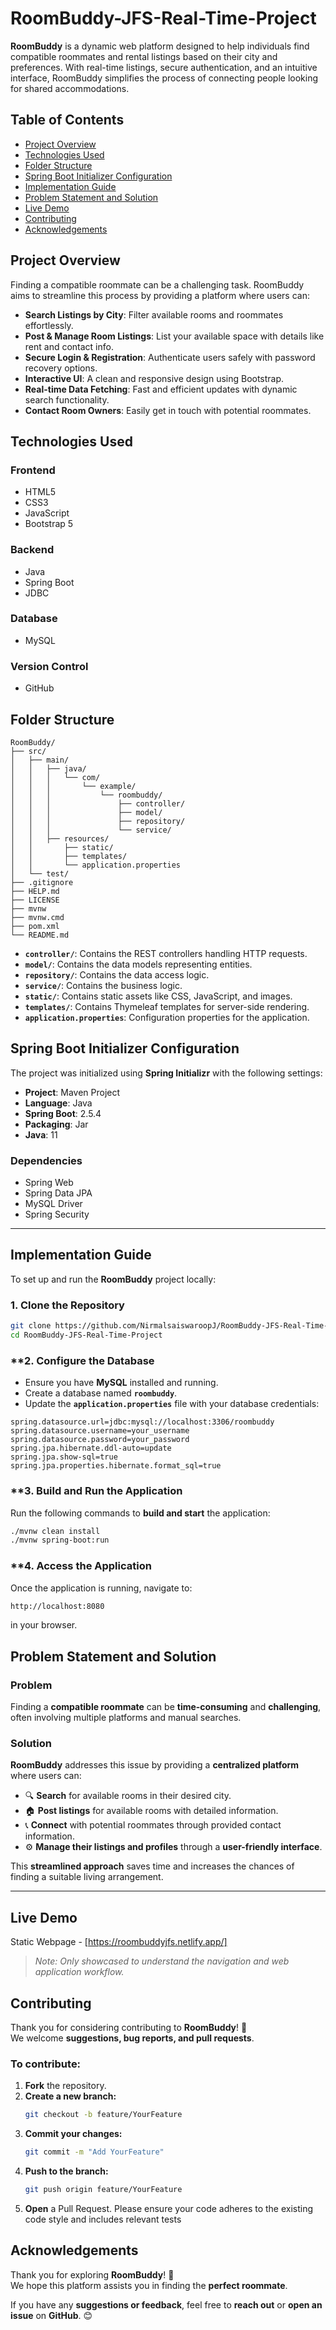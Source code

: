 # RoomBuddy-JFS-Real-Time-Project

**RoomBuddy** is a dynamic web platform designed to help individuals find compatible roommates and rental listings based on their city and preferences. With real-time listings, secure authentication, and an intuitive interface, RoomBuddy simplifies the process of connecting people looking for shared accommodations.

## Table of Contents

- [Project Overview](#project-overview)
- [Technologies Used](#technologies-used)
- [Folder Structure](#folder-structure)
- [Spring Boot Initializer Configuration](#spring-boot-initializer-configuration)
- [Implementation Guide](#implementation-guide)
- [Problem Statement and Solution](#problem-statement-and-solution)
- [Live Demo](#live-demo)
- [Contributing](#contributing)
- [Acknowledgements](#acknowledgements)

## Project Overview

Finding a compatible roommate can be a challenging task. RoomBuddy aims to streamline this process by providing a platform where users can:

- **Search Listings by City**: Filter available rooms and roommates effortlessly.
- **Post & Manage Room Listings**: List your available space with details like rent and contact info.
- **Secure Login & Registration**: Authenticate users safely with password recovery options.
- **Interactive UI**: A clean and responsive design using Bootstrap.
- **Real-time Data Fetching**: Fast and efficient updates with dynamic search functionality.
- **Contact Room Owners**: Easily get in touch with potential roommates.

## Technologies Used

### **Frontend**
- HTML5
- CSS3
- JavaScript
- Bootstrap 5

### **Backend**
- Java
- Spring Boot
- JDBC

### **Database**
- MySQL

### **Version Control**
- GitHub

## Folder Structure

```plaintext
RoomBuddy/
├── src/
│   ├── main/
│   │   ├── java/
│   │   │   └── com/
│   │   │       └── example/
│   │   │           └── roombuddy/
│   │   │               ├── controller/
│   │   │               ├── model/
│   │   │               ├── repository/
│   │   │               └── service/
│   │   ├── resources/
│   │       ├── static/
│   │       ├── templates/
│   │       └── application.properties
│   └── test/
├── .gitignore
├── HELP.md
├── LICENSE
├── mvnw
├── mvnw.cmd
├── pom.xml
└── README.md
```

- **`controller/`**: Contains the REST controllers handling HTTP requests.
- **`model/`**: Contains the data models representing entities.
- **`repository/`**: Contains the data access logic.
- **`service/`**: Contains the business logic.
- **`static/`**: Contains static assets like CSS, JavaScript, and images.
- **`templates/`**: Contains Thymeleaf templates for server-side rendering.
- **`application.properties`**: Configuration properties for the application.

## Spring Boot Initializer Configuration

The project was initialized using **Spring Initializr** with the following settings:

- **Project**: Maven Project  
- **Language**: Java  
- **Spring Boot**: 2.5.4  
- **Packaging**: Jar  
- **Java**: 11  

### **Dependencies**
- Spring Web  
- Spring Data JPA  
- MySQL Driver   
- Spring Security  

---

## Implementation Guide

To set up and run the **RoomBuddy** project locally:

### **1. Clone the Repository**
```bash
git clone https://github.com/NirmalsaiswaroopJ/RoomBuddy-JFS-Real-Time-Project.git
cd RoomBuddy-JFS-Real-Time-Project
```

### **2. Configure the Database

- Ensure you have **MySQL** installed and running.
- Create a database named **`roombuddy`**.
- Update the **`application.properties`** file with your database credentials:

```properties
spring.datasource.url=jdbc:mysql://localhost:3306/roombuddy
spring.datasource.username=your_username
spring.datasource.password=your_password
spring.jpa.hibernate.ddl-auto=update
spring.jpa.show-sql=true
spring.jpa.properties.hibernate.format_sql=true
```

### **3. Build and Run the Application

Run the following commands to **build and start** the application:

```bash
./mvnw clean install
./mvnw spring-boot:run
```

### **4. Access the Application

Once the application is running, navigate to:

```bash
http://localhost:8080
```
in your browser.

## Problem Statement and Solution

### **Problem**
Finding a **compatible roommate** can be **time-consuming** and **challenging**, often involving multiple platforms and manual searches.

### **Solution**
**RoomBuddy** addresses this issue by providing a **centralized platform** where users can:

- 🔍 **Search** for available rooms in their desired city.
- 🏠 **Post listings** for available rooms with detailed information.
- 📞 **Connect** with potential roommates through provided contact information.
- ⚙️ **Manage their listings and profiles** through a **user-friendly interface**.

This **streamlined approach** saves time and increases the chances of finding a suitable living arrangement.

---

## Live Demo

Static Webpage - [https://roombuddyjfs.netlify.app/]

> *Note: Only showcased to understand the navigation and web application workflow.*

## Contributing

Thank you for considering contributing to **RoomBuddy**! 🎉  
We welcome **suggestions, bug reports, and pull requests**.

### To contribute:

1. **Fork** the repository.
2. **Create a new branch:**
   ```bash
   git checkout -b feature/YourFeature
   ```
3. **Commit your changes:**
   ```bash
   git commit -m "Add YourFeature"
   ```
4. **Push to the branch:**
   ```bash
   git push origin feature/YourFeature
   ```
5. **Open** a Pull Request.
Please ensure your code adheres to the existing code style and includes relevant tests

## Acknowledgements

Thank you for exploring **RoomBuddy**! 🚀  
We hope this platform assists you in finding the **perfect roommate**.  

If you have any **suggestions or feedback**, feel free to **reach out** or **open an issue** on **GitHub**. 😊
